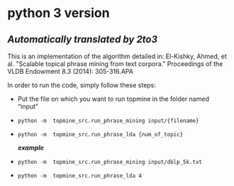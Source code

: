 # python 3 version
## *Automatically translated by 2to3*

This is an implementation of the algorithm detailed in:
	El-Kishky, Ahmed, et al. "Scalable topical phrase mining from text corpora." Proceedings of the VLDB Endowment 8.3 (2014): 305-316.APA	

In order to run the code, simply follow these steps:
- Put the file on which you want to run topmine in the folder named “input”
-  ```shell 
   python -m  topmine_src.run_phrase_mining input/{filename}
   ```
- ```shell
  python -m  topmine_src.run_phrase_lda {num_of_topic}
  ```
  ***example***
-  ```shell 
   python -m  topmine_src.run_phrase_mining input/dblp_5k.txt
   ```
- ```shell
  python -m  topmine_src.run_phrase_lda 4
  ```

